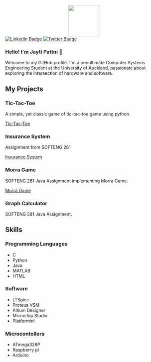 <div id="header" align="center">
  <img src="https://media.giphy.com/media/SHjOSDkKZ18qOHA5B5/giphy.gif" width="100"/>
</div>

<div id="badges">
  <a href="https://www.linkedin.com/in/jayti-pattni?utm_source=share&utm_campaign=share_via&utm_content=profile&utm_medium=android_app">
    <img src="https://img.shields.io/badge/LinkedIn-blue?style=for-the-badge&logo=linkedin&logoColor=white" alt="LinkedIn Badge"/>
  </a>
  <a href="your-twitter-URL">
    <img src="https://img.shields.io/badge/Twitter-blue?style=for-the-badge&logo=twitter&logoColor=white" alt="Twitter Badge"/>
  </a>
</div>

### Hello! I'm Jayti Pattni 👋

Welcome to my GitHub profile. I'm a penultimate Computer Systems Engineering Student at the University of Auckland, passionate about exploring the intersection of hardware and software.

## My Projects

### Tic-Tac-Toe
A simple, yet classic game of tic-tac-toe game using python. 

[Tic-Tac-Toe](https://github.com/CuriousChronicles/Tic-Tac-Toe)
### Insurance System
Assignment from SOFTENG 281 

[Insurance System](https://github.com/CuriousChronicles/softeng281-Insurance-System)

### Morra Game
SOFTENG 281 Java Assignment implementing Morra Game.

[Morra Game](https://github.com/CuriousChronicles/softeng281-Morra)

### Graph Calculator
SOFTENG 281 Java Assignment.

## Skills
### Programming Languages
- C
- Python
- Java
- MATLAB
- HTML

### Software
- LTSpice
- Proteus VSM
- Altium Designer
- Microchip Studio
- Platformini

### Microcontollers
- ATmega328P
- Raspberry pi
- Arduino
